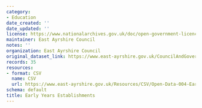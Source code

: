 ```yaml
---
category:
- Education
date_created: ''
date_updated: ''
license: https://www.nationalarchives.gov.uk/doc/open-government-licence/version/3/
maintainer: East Ayrshire Council
notes: ''
organization: East Ayrshire Council
original_dataset_link: https://www.east-ayrshire.gov.uk/CouncilAndGovernment/About-the-Council/Information-and-statistics/Open-Data.aspx
records: 35
resources:
- format: CSV
  name: CSV
  url: https://www.east-ayrshire.gov.uk/Resources/CSV/Open-Data-004-Early-Years-Contacts.csv
schema: default
title: Early Years Establishments
---
```

